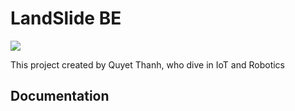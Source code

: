 # LandSlide BE


![](https://nodejs.org/static/logos/nodejsDark.svg)

This project created by Quyet Thanh, who dive in IoT and Robotics

## Documentation
